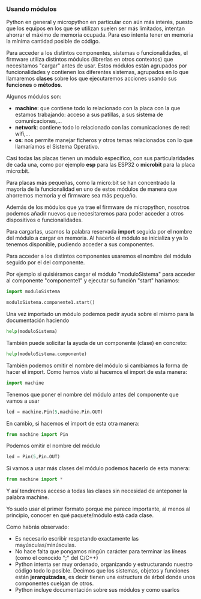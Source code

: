 ### Usando módulos

Python en general y micropython en particular con aún más interés, puesto que los equipos en los que se utilizan suelen ser más limitados, intentan ahorrar el máximo de memoria ocupada. Para eso intenta tener en memoria la mínima cantidad posible de código. 

Para acceder a los distintos componentes, sistemas o funcionalidades, el firmware utiliza distintos módulos (librerías en otros contextos) que necesitamos "cargar" antes de usar. Estos módulos están agrupados por funcionalidades y contienen los diferentes sistemas, agrupados en lo que llamaremos **clases** sobre los que ejecutaremos acciones usando sus **funciones** o **métodos**.

Algunos módulos son:

* **machine**: que contiene todo lo relacionado con la placa con la que estamos trabajando: acceso a sus patillas, a sus sistema de comunicaciones,...
* **network**: contiene todo lo relacionado con las comunicaciones de red: wifi,...
* **os**: nos permite manejar ficheros y otros temas relacionados con lo que llamaríamos el Sistema Operativo.

Casi todas las placas tienen un  módulo específico, con sus particularidades de cada una, como por ejemplo **esp** para las ESP32 o **microbit** para la placa micro:bit.

Para placas más pequeñas, como la micro:bit se han concentrado la mayoría de la funcionalidad en uno de estos módulos de manera que ahorremos memoria y el firmware sea más pequeño.

Además de los módulos que ya trae el firmware de micropython, nosotros podemos añadir nuevos que necesitaremos para poder acceder a otros dispositivos o funcionalidades.

Para cargarlas, usamos la palabra reservada **import** seguida por el nombre del módulo a cargar en memoria. Al hacerlo el módulo se inicializa y ya lo tenemos disponible, pudiendo acceder a sus componentes.

Para acceder a los distintos componentes usaremos el nombre del módulo seguido por el del componente.

Por ejemplo si quisiéramos cargar el módulo "moduloSistema" para acceder al componente "componente1" y ejecutar su función "start" haríamos:

```python
import moduloSistema

moduloSistema.componente1.start()
```

Una vez importado un módulo podemos pedir ayuda sobre el mismo para la documentación haciendo

```python
help(moduloSistema)
```

También puede solicitar la ayuda de un componente (clase) en concreto:

```python
help(moduloSistema.componente)
```

También podemos omitir el nombre del módulo si cambiamos la forma de hacer el import. Como hemos visto si hacemos el import de esta manera:

```python
import machine
```

Tenemos que poner el nombre del módulo antes del componente que vamos a usar

```python
led = machine.Pin(5,machine.Pin.OUT)
```

En cambio, si hacemos el import de esta otra manera:

```python
from machine import Pin
```

Podemos omitir el nombre del módulo

```python
led = Pin(5,Pin.OUT)
```

Si vamos a usar más clases del módulo podemos hacerlo de esta manera:

```python
from machine import *
```

Y así tendremos acceso a todas las clases sin necesidad de anteponer la palabra machine.

Yo suelo usar el primer formato porque me parece importante, al menos al principio, conocer en qué paquete/módulo está cada clase.


Como habrás observado:

* Es necesario escribir respetando exactamente las mayúsculas/minúsculas. 
* No hace falta que pongamos ningún carácter para terminar las líneas (como el conocido ";" del C/C++)
* Python intenta ser muy ordenado, organizando y estructurando nuestro código todo lo posible. Decimos que los sistemas, objetos y funciones están **jerarquizadas**, es decir tienen una estructura de árbol donde unos componentes cuelgan de otros.
* Python incluye documentación sobre sus módulos y como usarlos
